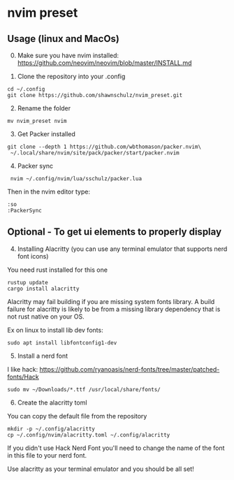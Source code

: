 # nvim preset

## Usage (linux and MacOs)

0. Make sure you have nvim installed: https://github.com/neovim/neovim/blob/master/INSTALL.md

1. Clone the repository into your .config

```
cd ~/.config
git clone https://github.com/shawnschulz/nvim_preset.git
```

2. Rename the folder

```
mv nvim_preset nvim
```

3. Get Packer installed

```
git clone --depth 1 https://github.com/wbthomason/packer.nvim\
 ~/.local/share/nvim/site/pack/packer/start/packer.nvim
```

4. Packer sync

```
 nvim ~/.config/nvim/lua/sschulz/packer.lua
```

Then in the nvim editor type:

```
:so
:PackerSync
```

## Optional - To get ui elements to properly display 

4. Installing Alacritty (you can use any terminal emulator that supports nerd font icons)

You need rust installed for this one

```
rustup update
cargo install alacritty
```

Alacritty may fail building if you are missing system fonts library. A build failure for alacritty is likely to be from a missing library dependency that is not rust native on your OS.

Ex on linux to install lib dev fonts:

```
sudo apt install libfontconfig1-dev
```

5. Install a nerd font

I like hack: https://github.com/ryanoasis/nerd-fonts/tree/master/patched-fonts/Hack

```
sudo mv ~/Downloads/*.ttf /usr/local/share/fonts/
```

6. Create the alacritty toml

You can copy the default file from the repository

```
mkdir -p ~/.config/alacritty
cp ~/.config/nvim/alacritty.toml ~/.config/alacritty
```

If you didn't use Hack Nerd Font you'll need to change the name of the font in this file to your nerd font.

Use alacritty as your terminal emulator and you should be all set!
